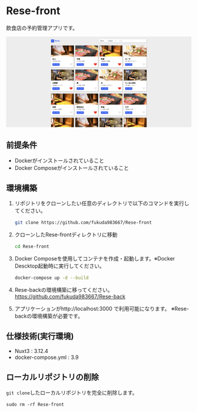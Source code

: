 # Rese-front

飲食店の予約管理アプリです。

![サンプル画像](/front/public/images/ホーム画面.png)

## 前提条件

- Dockerがインストールされていること
- Docker Composeがインストールされていること

## 環境構築

1. リポジトリをクローンしたい任意のディレクトリで以下のコマンドを実行してください。

    ```bash
    git clone https://github.com/fukuda983667/Rese-front
    ```

2. クローンしたRese-frontディレクトリに移動

    ```bash
    cd Rese-front
    ```

3. Docker Composeを使用してコンテナを作成・起動します。※Docker Descktop起動時に実行してください。

    ```bash
    docker-compose up -d --build
    ```

4. Rese-backの環境構築に移ってください。https://github.com/fukuda983667/Rese-back

5. アプリケーションがhttp://localhost:3000 で利用可能になります。
   ※Rese-backの環境構築が必要です。

## 仕様技術(実行環境)

- Nuxt3 : 3.12.4
- docker-compose.yml : 3.9

## ローカルリポジトリの削除  
`git clone`したローカルリポジトリを完全に削除します。  
```
sudo rm -rf Rese-front
```

